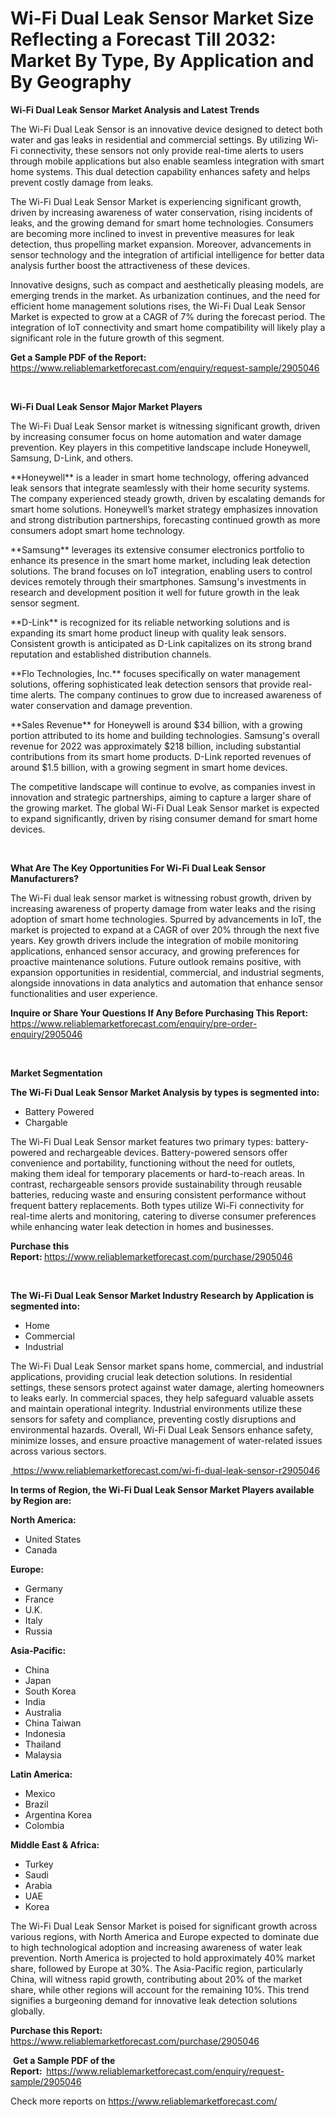 <p><h1>Wi-Fi Dual Leak Sensor Market Size Reflecting a Forecast Till 2032: Market By Type, By Application and By Geography</h1></p><p><strong>Wi-Fi Dual Leak Sensor Market Analysis and Latest Trends</strong></p>
<p><p>The Wi-Fi Dual Leak Sensor is an innovative device designed to detect both water and gas leaks in residential and commercial settings. By utilizing Wi-Fi connectivity, these sensors not only provide real-time alerts to users through mobile applications but also enable seamless integration with smart home systems. This dual detection capability enhances safety and helps prevent costly damage from leaks.</p><p>The Wi-Fi Dual Leak Sensor Market is experiencing significant growth, driven by increasing awareness of water conservation, rising incidents of leaks, and the growing demand for smart home technologies. Consumers are becoming more inclined to invest in preventive measures for leak detection, thus propelling market expansion. Moreover, advancements in sensor technology and the integration of artificial intelligence for better data analysis further boost the attractiveness of these devices.</p><p>Innovative designs, such as compact and aesthetically pleasing models, are emerging trends in the market. As urbanization continues, and the need for efficient home management solutions rises, the Wi-Fi Dual Leak Sensor Market is expected to grow at a CAGR of 7% during the forecast period. The integration of IoT connectivity and smart home compatibility will likely play a significant role in the future growth of this segment.</p></p>
<p><strong>Get a Sample PDF of the Report:&nbsp;</strong> <a href="https://www.reliablemarketforecast.com/enquiry/request-sample/2905046?utm_campaign=2413&utm_medium=2&utm_source=Github&utm_content=ia&utm_term=12032025&utm_id=wi-fi-dual-leak-sensor">https://www.reliablemarketforecast.com/enquiry/request-sample/2905046</a></p>
<p>&nbsp;</p>
<p><strong>Wi-Fi Dual Leak Sensor Major Market Players</strong></p>
<p><p>The Wi-Fi Dual Leak Sensor market is witnessing significant growth, driven by increasing consumer focus on home automation and water damage prevention. Key players in this competitive landscape include Honeywell, Samsung, D-Link, and others.</p><p>**Honeywell** is a leader in smart home technology, offering advanced leak sensors that integrate seamlessly with their home security systems. The company experienced steady growth, driven by escalating demands for smart home solutions. Honeywell’s market strategy emphasizes innovation and strong distribution partnerships, forecasting continued growth as more consumers adopt smart home technology.</p><p>**Samsung** leverages its extensive consumer electronics portfolio to enhance its presence in the smart home market, including leak detection solutions. The brand focuses on IoT integration, enabling users to control devices remotely through their smartphones. Samsung's investments in research and development position it well for future growth in the leak sensor segment.</p><p>**D-Link** is recognized for its reliable networking solutions and is expanding its smart home product lineup with quality leak sensors. Consistent growth is anticipated as D-Link capitalizes on its strong brand reputation and established distribution channels.</p><p>**Flo Technologies, Inc.** focuses specifically on water management solutions, offering sophisticated leak detection sensors that provide real-time alerts. The company continues to grow due to increased awareness of water conservation and damage prevention.</p><p>**Sales Revenue** for Honeywell is around $34 billion, with a growing portion attributed to its home and building technologies. Samsung's overall revenue for 2022 was approximately $218 billion, including substantial contributions from its smart home products. D-Link reported revenues of around $1.5 billion, with a growing segment in smart home devices.</p><p>The competitive landscape will continue to evolve, as companies invest in innovation and strategic partnerships, aiming to capture a larger share of the growing market. The global Wi-Fi Dual Leak Sensor market is expected to expand significantly, driven by rising consumer demand for smart home devices.</p></p>
<p>&nbsp;</p>
<p><strong>What Are The Key Opportunities For Wi-Fi Dual Leak Sensor Manufacturers?</strong></p>
<p><p>The Wi-Fi dual leak sensor market is witnessing robust growth, driven by increasing awareness of property damage from water leaks and the rising adoption of smart home technologies. Spurred by advancements in IoT, the market is projected to expand at a CAGR of over 20% through the next five years. Key growth drivers include the integration of mobile monitoring applications, enhanced sensor accuracy, and growing preferences for proactive maintenance solutions. Future outlook remains positive, with expansion opportunities in residential, commercial, and industrial segments, alongside innovations in data analytics and automation that enhance sensor functionalities and user experience.</p></p>
<p><strong>Inquire or Share Your Questions If Any Before Purchasing This Report:</strong> <a href="https://www.reliablemarketforecast.com/enquiry/pre-order-enquiry/2905046?utm_campaign=2413&utm_medium=2&utm_source=Github&utm_content=ia&utm_term=12032025&utm_id=wi-fi-dual-leak-sensor">https://www.reliablemarketforecast.com/enquiry/pre-order-enquiry/2905046</a></p>
<p>&nbsp;</p>
<p><strong>Market Segmentation</strong></p>
<p><strong>The Wi-Fi Dual Leak Sensor Market Analysis by types is segmented into:</strong></p>
<p><ul><li>Battery Powered</li><li>Chargable</li></ul></p>
<p><p>The Wi-Fi Dual Leak Sensor market features two primary types: battery-powered and rechargeable devices. Battery-powered sensors offer convenience and portability, functioning without the need for outlets, making them ideal for temporary placements or hard-to-reach areas. In contrast, rechargeable sensors provide sustainability through reusable batteries, reducing waste and ensuring consistent performance without frequent battery replacements. Both types utilize Wi-Fi connectivity for real-time alerts and monitoring, catering to diverse consumer preferences while enhancing water leak detection in homes and businesses.</p></p>
<p><strong>Purchase this Report:&nbsp;</strong><a href="https://www.reliablemarketforecast.com/purchase/2905046?utm_campaign=2413&utm_medium=2&utm_source=Github&utm_content=ia&utm_term=12032025&utm_id=wi-fi-dual-leak-sensor">https://www.reliablemarketforecast.com/purchase/2905046</a></p>
<p>&nbsp;</p>
<p><strong>The Wi-Fi Dual Leak Sensor Market Industry Research by Application is segmented into:</strong></p>
<p><ul><li>Home</li><li>Commercial</li><li>Industrial</li></ul></p>
<p><p>The Wi-Fi Dual Leak Sensor market spans home, commercial, and industrial applications, providing crucial leak detection solutions. In residential settings, these sensors protect against water damage, alerting homeowners to leaks early. In commercial spaces, they help safeguard valuable assets and maintain operational integrity. Industrial environments utilize these sensors for safety and compliance, preventing costly disruptions and environmental hazards. Overall, Wi-Fi Dual Leak Sensors enhance safety, minimize losses, and ensure proactive management of water-related issues across various sectors.</p></p>
<p><a href="https://www.reliablemarketforecast.com/wi-fi-dual-leak-sensor-r2905046?utm_campaign=2413&utm_medium=2&utm_source=Github&utm_content=ia&utm_term=12032025&utm_id=wi-fi-dual-leak-sensor">&nbsp;https://www.reliablemarketforecast.com/wi-fi-dual-leak-sensor-r2905046</a></p>
<p><strong>In terms of Region, the Wi-Fi Dual Leak Sensor Market Players available by Region are:</strong></p>
<p>
    <p> <strong> North America: </strong>
        <ul>
            <li>United States</li>
            <li>Canada</li>
        </ul>
        </p> 
    <p> <strong> Europe: </strong>
        <ul>
            <li>Germany</li>
            <li>France</li>
            <li>U.K.</li>
            <li>Italy</li>
            <li>Russia</li>
        </ul>
        </p> 
    <p> <strong> Asia-Pacific: </strong>
        <ul>
            <li>China</li>
            <li>Japan</li>
            <li>South Korea</li>
            <li>India</li>
            <li>Australia</li>
            <li>China Taiwan</li>
            <li>Indonesia</li>
            <li>Thailand</li>
            <li>Malaysia</li>
        </ul>
        </p> 
    <p> <strong> Latin America: </strong>
        <ul>
            <li>Mexico</li>
            <li>Brazil</li>
            <li>Argentina Korea</li>
            <li>Colombia</li>
        </ul>
        </p> 
    <p> <strong> Middle East & Africa: </strong>
        <ul>
            <li>Turkey</li>
            <li>Saudi</li>
            <li>Arabia</li>
            <li>UAE</li>
            <li>Korea</li>
        </ul>
    </p>
    </p>
<p><p>The Wi-Fi Dual Leak Sensor Market is poised for significant growth across various regions, with North America and Europe expected to dominate due to high technological adoption and increasing awareness of water leak prevention. North America is projected to hold approximately 40% market share, followed by Europe at 30%. The Asia-Pacific region, particularly China, will witness rapid growth, contributing about 20% of the market share, while other regions will account for the remaining 10%. This trend signifies a burgeoning demand for innovative leak detection solutions globally.</p></p>
<p><strong>Purchase this Report: </strong><a href="https://www.reliablemarketforecast.com/purchase/2905046?utm_campaign=2413&utm_medium=2&utm_source=Github&utm_content=ia&utm_term=12032025&utm_id=wi-fi-dual-leak-sensor">https://www.reliablemarketforecast.com/purchase/2905046</a></p>
<p>&nbsp;<strong>Get a Sample PDF of the Report:&nbsp;&nbsp;</strong><a href="https://www.reliablemarketforecast.com/enquiry/request-sample/2905046?utm_campaign=2413&utm_medium=2&utm_source=Github&utm_content=ia&utm_term=12032025&utm_id=wi-fi-dual-leak-sensor">https://www.reliablemarketforecast.com/enquiry/request-sample/2905046</a></p>
<p><strong></strong></p>
<p>Check more reports on <a href="https://www.reliablemarketforecast.com/?utm_campaign=2413&utm_medium=2&utm_source=Github&utm_content=ia&utm_term=12032025&utm_id=wi-fi-dual-leak-sensor">https://www.reliablemarketforecast.com/</a></p>
